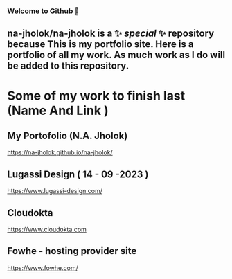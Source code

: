 ### Welcome to Github 👋

## **na-jholok/na-jholok** is a ✨ _special_ ✨ repository because This is my portfolio site. Here is a portfolio of all my work. As much work as I do will be added to this repository. 
# Some of my work to finish last (Name And Link )

## My Portofolio (N.A. Jholok)
https://na-jholok.github.io/na-jholok/
##
## Lugassi Design ( 14 - 09 -2023 )
https://www.lugassi-design.com/
##
## Cloudokta 
https://www.cloudokta.com
##
## Fowhe - hosting provider site
https://www.fowhe.com/
##


<!--
**na-jholok/na-jholok** is a ✨ _special_ ✨ repository because its `README.md` (this file) appears on your GitHub profile.

Here are some ideas to get you started:

- 🔭 I’m currently working on ...
- 🌱 I’m currently learning ...
- 👯 I’m looking to collaborate on ...
- 🤔 I’m looking for help with ...
- 💬 Ask me about ...
- 📫 How to reach me: ...
- 😄 Pronouns: ...
- ⚡ Fun fact: ...
-->
